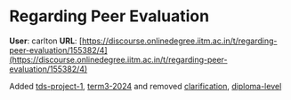 # Regarding Peer Evaluation

**User**: carlton
**URL**: [https://discourse.onlinedegree.iitm.ac.in/t/regarding-peer-evaluation/155382/4](https://discourse.onlinedegree.iitm.ac.in/t/regarding-peer-evaluation/155382/4)

Added [tds-project-1](/tag/tds-project-1), [term3-2024](/tag/term3-2024) and removed [clarification](/tag/clarification), [diploma-level](/tag/diploma-level)
